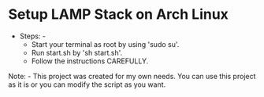 # Setup LAMP Stack on Arch Linux

* Steps: -
  * Start your terminal as root by using 'sudo su'.
  * Run start.sh by 'sh start.sh'.
  * Follow the instructions CAREFULLY.

Note: - This project was created for my own needs. You can use this project as it is or you can modify the script as you want.
